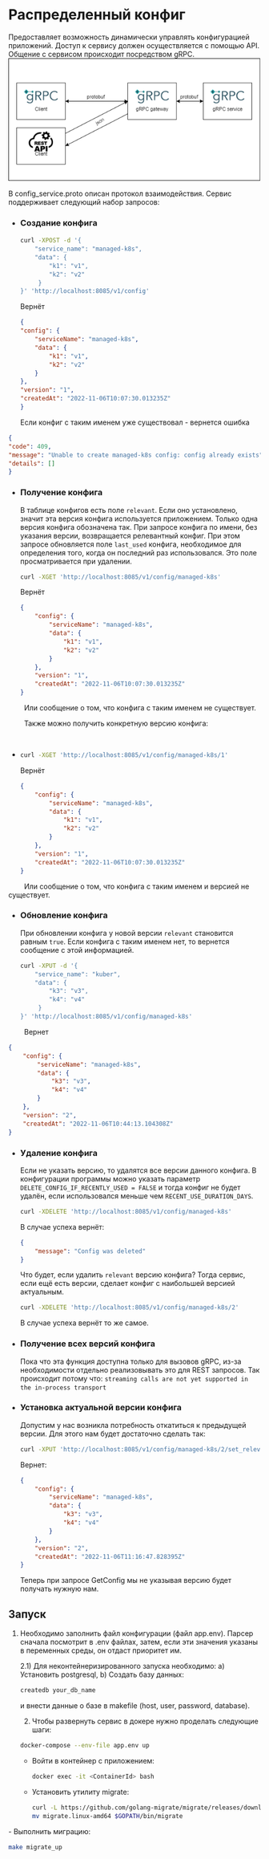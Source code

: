 # Распределенный конфиг

Предоставляет возможность динамически управлять конфигурацией приложений.
Доступ к сервису должен осуществляется с помощью API.
Общение с сервисом  происходит посредством gRPC.
![](/images/diagram.png)

В config_service.proto описан протокол взаимодействия.
Сервис поддерживает следующий набор запросов:

- ### Создание конфига
  
  ```bash
  curl -XPOST -d '{
      "service_name": "managed-k8s",
      "data": {
          "k1": "v1",
          "k2": "v2"
       } 
  }' 'http://localhost:8085/v1/config'
  ```
  
  Вернёт
  
  ```json
  {
  "config": {
      "serviceName": "managed-k8s",
      "data": {
          "k1": "v1",
          "k2": "v2"
      }
  },
  "version": "1",
  "createdAt": "2022-11-06T10:07:30.013235Z"
  }
  ```
  
  Если конфиг с таким именем уже существовал - вернется ошибка  

```json
{
"code": 409,
"message": "Unable to create managed-k8s config: config already exists",
"details": []
}
```

- ### Получение конфига
  
  В таблице конфигов есть поле `relevant`. Если оно установлено, значит эта версия конфига используется приложением. Только одна версия конфига обозначена так. При запросе конфига по имени, без указания версии, возвращается релевантный конфиг. При этом запросе обновляется поле `last_used` конфига, необходимое для определения того, когда он последний раз использовался. Это поле просматривается при удалении.
  
  ```bash
  curl -XGET 'http://localhost:8085/v1/config/managed-k8s'
  ```
  
  Вернёт
  
  ```json
  {
      "config": {
          "serviceName": "managed-k8s",
          "data": {
              "k1": "v1",
              "k2": "v2"
          }
      },
      "version": "1",
      "createdAt": "2022-11-06T10:07:30.013235Z"
  }
  ```

        Или сообщение о том, что конфига с таким именем не существует.

        Также можно получить конкретную версию конфига:

        

* ```bash
  curl -XGET 'http://localhost:8085/v1/config/managed-k8s/1'
  ```
  
  Вернёт
  
  ```json
  {
      "config": {
          "serviceName": "managed-k8s",
          "data": {
              "k1": "v1",
              "k2": "v2"
          }
      },
      "version": "1",
      "createdAt": "2022-11-06T10:07:30.013235Z"
  }
  ```

        Или сообщение о том, что конфига с таким именем и версией не существует.

- ### Обновление конфига
  
  При обновлении конфига у новой версии `relevant` становится равным `true`.  Если конфига с таким именем нет, то вернется сообщение с этой информацией.
  
  ```bash
  curl -XPUT -d '{
      "service_name": "kuber",
      "data": {
          "k3": "v3",
          "k4": "v4"
       } 
  }' 'http://localhost:8085/v1/config/managed-k8s'
  ```

        Вернет        

```json
{
    "config": {
        "serviceName": "managed-k8s",
        "data": {
            "k3": "v3",
            "k4": "v4"
        }
    },
    "version": "2",
    "createdAt": "2022-11-06T10:44:13.104308Z"
}
```

- ### Удаление конфига
  
  Если не указать версию, то удалятся все версии данного конфига. В конфигурации программы можно указать параметр `DELETE_CONFIG_IF_RECENTLY_USED = FALSE` и тогда конфиг не будет удалён, если использовался меньше чем `RECENT_USE_DURATION_DAYS`.
  
  ```bash
  curl -XDELETE 'http://localhost:8085/v1/config/managed-k8s'
  ```
  
  В случае успеха вернёт:
  
  ```json
  {
      "message": "Config was deleted"
  }
  ```
  
  Что будет, если удалить `relevant` версию конфига? Тогда сервис, если ещё есть версии, сделает конфиг с наибольшей версией актуальным.
  
  ```bash
  curl -XDELETE 'http://localhost:8085/v1/config/managed-k8s/2'
  ```
  
  В случае успеха вернёт то же самое.

- ### Получение всех версий конфига
  
  Пока что эта функция доступна только  для вызовов gRPC, из-за необходимости отдельно реализовывать это для REST запросов. Так происходит потому что: `streaming calls are not yet supported in the in-process transport`

- ### Установка актуальной версии конфига
  
  Допустим у нас возникла потребность откатиться к предыдущей версии. Для этого нам будет достаточно сделать так:
  
  ```bash
  curl -XPUT 'http://localhost:8085/v1/config/managed-k8s/2/set_relevant'
  ```
  
  Вернет:
  
  ```json
  {
      "config": {
          "serviceName": "managed-k8s",
          "data": {
              "k3": "v3",
              "k4": "v4"
          }
      },
      "version": "2",
      "createdAt": "2022-11-06T11:16:47.828395Z"
  }
  ```
  
  Теперь при запросе GetConfig мы не указывая версию будет получать нужную нам.

## Запуск

1) Необходимо заполнить файл конфигурации (файл app.env). Парсер сначала посмотрит в .env файлах, затем, если эти значения указаны в переменных среды, он отдаст приоритет им.
   
    2.1) Для неконтейнеризированного запуска необходимо:
    a) Установить postgresql,
    b) Создать базу данных: 
   
   ```bash
   createdb your_db_name
   ```
   
    и внести данные о базе в makefile (host, user, password, database).
   
   2) Чтобы развернуть сервис в докере нужно проделать следующие шаги:   
   
   ```bash
   docker-compose --env-file app.env up
   ```
   
   - Войти в контейнер с приложением: 
     
     ```bash
     docker exec -it <ContainerId> bash
     ```
   
   - Установить утилиту migrate: 
     
     ```bash
     curl -L https://github.com/golang-migrate/migrate/releases/download/v4.14.1/migrate.linux-amd64.tar.gz | tar xvz
     mv migrate.linux-amd64 $GOPATH/bin/migrate
     ```

\-    Выполнить миграцию:

```bash
make migrate_up
```
